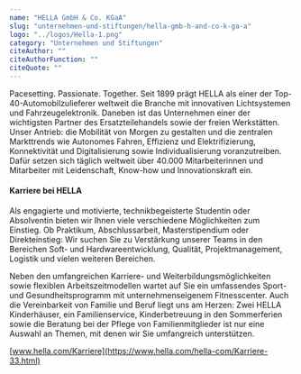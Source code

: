 ```yaml
---
name: "HELLA GmbH & Co. KGaA"
slug: "unternehmen-und-stiftungen/hella-gmb-h-and-co-k-ga-a"
logo: "../logos/Hella-1.png"
category: "Unternehmen und Stiftungen"
citeAuthor: ""
citeAuthorFunction: ""
citeQuote: ""
---
```


Pacesetting. Passionate. Together. Seit 1899 prägt HELLA als einer der Top-40-Automobilzulieferer weltweit die Branche mit innovativen Lichtsystemen und Fahrzeugelektronik. Daneben ist das Unternehmen einer der wichtigsten Partner des Ersatzteilehandels sowie der freien Werkstätten. Unser Antrieb: die Mobilität von Morgen zu gestalten und die zentralen Markttrends wie Autonomes Fahren, Effizienz und Elektrifizierung, Konnektivität und Digitalisierung sowie Individualisierung voranzutreiben. Dafür setzen sich täglich weltweit über 40.000 Mitarbeiterinnen und Mitarbeiter mit Leidenschaft, Know-how und Innovationskraft ein.

#### Karriere bei HELLA

Als engagierte und motivierte, technikbegeisterte Studentin oder Absolventin bieten wir Ihnen viele verschiedene Möglichkeiten zum Einstieg. Ob Praktikum, Abschlussarbeit, Masterstipendium oder Direkteinstieg: Wir suchen Sie zu Verstärkung unserer Teams in den Bereichen Soft- und Hardwareentwicklung, Qualität, Projektmanagement, Logistik und vielen weiteren Bereichen.

Neben den umfangreichen Karriere- und Weiterbildungsmöglichkeiten sowie flexiblen Arbeitszeitmodellen wartet auf Sie ein umfassendes Sport- und Gesundheitsprogramm mit unternehmenseigenem Fitnesscenter. Auch die Vereinbarkeit von Familie und Beruf liegt uns am Herzen: Zwei HELLA Kinderhäuser, ein Familienservice, Kinderbetreuung in den Sommerferien sowie die Beratung bei der Pflege von Familienmitglieder ist nur eine Auswahl an Themen, mit denen wir Sie umfangreich unterstützen.

[www.hella.com/Karriere](https://www.hella.com/hella-com/Karriere-33.html)
